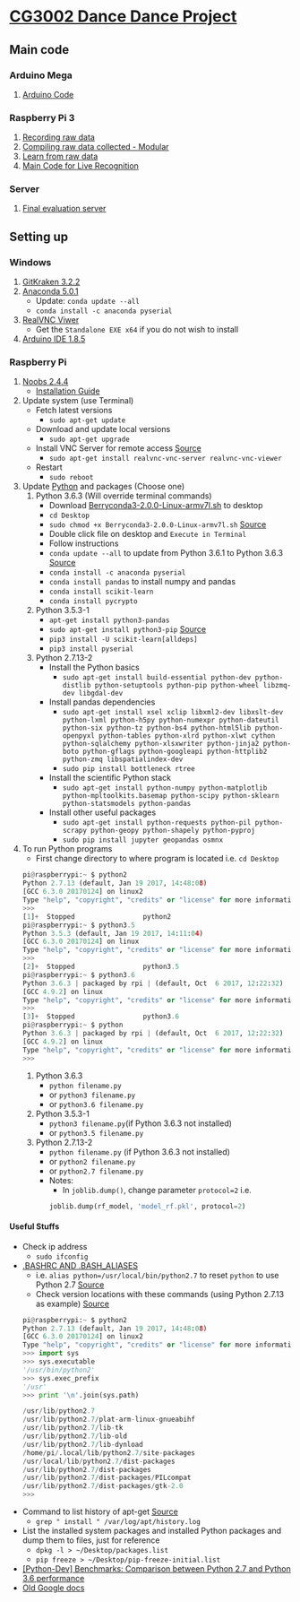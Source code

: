 # [CG3002 Dance Dance Project](Docs/Handouts/CG3002-dance.pdf "CG3002 Embedded System Design Project")

## Main code

### Arduino Mega
1. [Arduino Code](Arduino_Code.ino "Arduino_Code.ino")  

### Raspberry Pi 3

1. [Recording raw data](Pi_1_Record_Raw_Data.py "Pi_1_Record_Raw_Data.py")  
2. [Compiling raw data collected - Modular](Pi_2_Compile_Raw_Data.py "Pi_2_Compile_Raw_Data.py")  
3. [Learn from raw data](Pi_3_Learn_From_Processed_Data.py "Pi_3_Learn_From_Processed_Data.py")  
4. [Main Code for Live Recognition](Pi_4_Live_Recognition.py "Pi_4_Live_Recognition.py")  

### Server

1. [Final evaluation server](final_eval_server.py "final_eval_server.py")  

## Setting up

### Windows
1. [GitKraken 3.2.2](https://www.gitkraken.com/)
2. [Anaconda 5.0.1](https://www.anaconda.com/download/)
    - Update: `conda update --all`
    - `conda install -c anaconda pyserial`
3. [RealVNC Viwer](https://www.realvnc.com/en/connect/download/viewer/)
    - Get the `Standalone EXE x64` if you do not wish to install
4. [Arduino IDE 1.8.5](https://www.arduino.cc/en/Main/Software)

### Raspberry Pi
1. [Noobs 2.4.4](https://www.raspberrypi.org/downloads/noobs/)
    - [Installation Guide](https://lifehacker.com/the-always-up-to-date-guide-to-setting-up-your-raspberr-1781419054)
2. Update system (use Terminal)
    - Fetch latest versions
        - `sudo apt-get update`
    - Download and update local versions
        - `sudo apt-get upgrade`
    - Install VNC Server for remote access [Source](https://www.raspberrypi.org/documentation/remote-access/vnc/)
        - `sudo apt-get install realvnc-vnc-server realvnc-vnc-viewer`
    - Restart
        - `sudo reboot`
3. Update [Python](https://www.python.org/downloads/) and packages (Choose one)
    1. Python 3.6.3 (Will override terminal commands)
        - Download [Berryconda3-2.0.0-Linux-armv7l.sh](https://github.com/jjhelmus/berryconda) to desktop
        - `cd Desktop`
        - `sudo chmod +x Berryconda3-2.0.0-Linux-armv7l.sh` [Source](http://www.circuitbasics.com/how-to-write-and-run-a-shell-script-on-the-raspberry-pi/)
        - Double click file on desktop and `Execute in Terminal`
        - Follow instructions
        - `conda update --all` to update from Python 3.6.1 to Python 3.6.3 [Source](https://anaconda.org/anaconda/python)
        - `conda install -c anaconda pyserial`
        - `conda install pandas` to install numpy and pandas
        - `conda install scikit-learn`
        - `conda install pycrypto`
    2. Python 3.5.3-1
        - `apt-get install python3-pandas`
        - `sudo apt-get install python3-pip` [Source](https://www.raspberrypi.org/documentation/linux/software/python.md)
        - `pip3 install -U scikit-learn[alldeps]`
        - `pip3 install pyserial`
    3. Python 2.7.13-2
        - Install the Python basics
            - `sudo apt-get install build-essential python-dev python-distlib python-setuptools python-pip python-wheel libzmq-dev libgdal-dev`
        - Install pandas dependencies
            - `sudo apt-get install xsel xclip libxml2-dev libxslt-dev python-lxml python-h5py python-numexpr python-dateutil python-six python-tz python-bs4 python-html5lib python-openpyxl python-tables python-xlrd python-xlwt cython python-sqlalchemy python-xlsxwriter python-jinja2 python-boto python-gflags python-googleapi python-httplib2 python-zmq libspatialindex-dev`
            - `sudo pip install bottleneck rtree`
        - Install the scientific Python stack
            - `sudo apt-get install python-numpy python-matplotlib python-mpltoolkits.basemap python-scipy python-sklearn python-statsmodels python-pandas`
        - Install other useful packages
            - `sudo apt-get install python-requests python-pil python-scrapy python-geopy python-shapely python-pyproj`
            - `sudo pip install jupyter geopandas osmnx`
4. To run Python programs
    - First change directory to where program is located i.e. `cd Desktop`
    ```python
    pi@raspberrypi:~ $ python2
    Python 2.7.13 (default, Jan 19 2017, 14:48:08) 
    [GCC 6.3.0 20170124] on linux2
    Type "help", "copyright", "credits" or "license" for more information.
    >>> 
    [1]+  Stopped                 python2
    pi@raspberrypi:~ $ python3.5
    Python 3.5.3 (default, Jan 19 2017, 14:11:04) 
    [GCC 6.3.0 20170124] on linux
    Type "help", "copyright", "credits" or "license" for more information.
    >>> 
    [2]+  Stopped                 python3.5
    pi@raspberrypi:~ $ python3.6
    Python 3.6.3 | packaged by rpi | (default, Oct  6 2017, 12:22:32) 
    [GCC 4.9.2] on linux
    Type "help", "copyright", "credits" or "license" for more information.
    >>> 
    [3]+  Stopped                 python3.6
    pi@raspberrypi:~ $ python
    Python 3.6.3 | packaged by rpi | (default, Oct  6 2017, 12:22:32) 
    [GCC 4.9.2] on linux
    Type "help", "copyright", "credits" or "license" for more information.
    >>> 
    ``` 
    1. Python 3.6.3
        - `python filename.py`
        - or `python3 filename.py`
        - or `python3.6 filename.py`
    2. Python 3.5.3-1
        - `python3 filename.py`(if Python 3.6.3 not installed)
        - or `python3.5 filename.py`
    3. Python 2.7.13-2
        - `python filename.py` (if Python 3.6.3 not installed)
        - or `python2 filename.py`
        - or `python2.7 filename.py`
        - Notes:
          - In `joblib.dump()`, change parameter `protocol=2` i.e.
          ```python
          joblib.dump(rf_model, 'model_rf.pkl', protocol=2)

#### Useful Stuffs
- Check ip address
    - `sudo ifconfig`
- [.BASHRC AND .BASH_ALIASES](https://www.raspberrypi.org/documentation/linux/usage/bashrc.md)
    - i.e. `alias python=/usr/local/bin/python2.7` to reset `python` to use Python 2.7 [Source](https://stackoverflow.com/questions/19256127/two-versions-of-python-on-linux-how-to-make-2-7-the-default)
    - Check version locations with these commands (using Python 2.7.13 as example) [Source](https://stackoverflow.com/questions/6767283/find-where-python-is-installed-if-it-isnt-default-dir)
    ```python
    pi@raspberrypi:~ $ python2
    Python 2.7.13 (default, Jan 19 2017, 14:48:08)
    [GCC 6.3.0 20170124] on linux2
    Type "help", "copyright", "credits" or "license" for more information.
    >>> import sys
    >>> sys.executable
    '/usr/bin/python2'
    >>> sys.exec_prefix
    '/usr'
    >>> print '\n'.join(sys.path)

    /usr/lib/python2.7
    /usr/lib/python2.7/plat-arm-linux-gnueabihf
    /usr/lib/python2.7/lib-tk
    /usr/lib/python2.7/lib-old
    /usr/lib/python2.7/lib-dynload
    /home/pi/.local/lib/python2.7/site-packages
    /usr/local/lib/python2.7/dist-packages
    /usr/lib/python2.7/dist-packages
    /usr/lib/python2.7/dist-packages/PILcompat
    /usr/lib/python2.7/dist-packages/gtk-2.0
    >>>
    ```
- Command to list history of apt-get [Source](https://askubuntu.com/questions/17012/is-it-possible-to-get-a-list-of-most-recently-installed-packages)
    - `grep " install " /var/log/apt/history.log`
- List the installed system packages and installed Python packages and dump them to files, just for reference
    - `dpkg -l > ~/Desktop/packages.list`
    - `pip freeze > ~/Desktop/pip-freeze-initial.list`
- [[Python-Dev] Benchmarks: Comparison between Python 2.7 and Python 3.6 performance](https://mail.python.org/pipermail/python-dev/2016-November/146800.html)
- [Old Google docs](https://docs.google.com/document/d/1n0aq0Fke1nN6KIOq7vN-SbGGLUNK3Z5TUAT3TFU51hQ/edit?usp=sharing)
